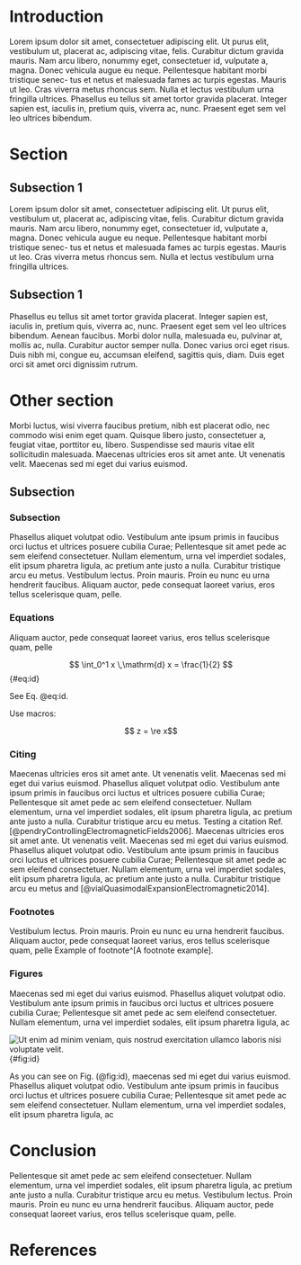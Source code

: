 # Introduction

Lorem ipsum dolor sit amet, consectetuer adipiscing elit. Ut
purus elit, vestibulum ut, placerat ac, adipiscing vitae, felis.
Curabitur dictum gravida mauris. Nam arcu libero, nonummy
eget, consectetuer id, vulputate a, magna. Donec vehicula
augue eu neque. Pellentesque habitant morbi tristique senec-
tus et netus et malesuada fames ac turpis egestas. Mauris
ut leo. Cras viverra metus rhoncus sem. Nulla et lectus
vestibulum urna fringilla ultrices. Phasellus eu tellus sit amet
tortor gravida placerat. Integer sapien est, iaculis in, pretium
quis, viverra ac, nunc. Praesent eget sem vel leo ultrices
bibendum.

# Section

## Subsection 1

Lorem ipsum dolor sit amet, consectetuer adipiscing elit. Ut
purus elit, vestibulum ut, placerat ac, adipiscing vitae, felis.
Curabitur dictum gravida mauris. Nam arcu libero, nonummy
eget, consectetuer id, vulputate a, magna. Donec vehicula
augue eu neque. Pellentesque habitant morbi tristique senec-
tus et netus et malesuada fames ac turpis egestas. Mauris
ut leo. Cras viverra metus rhoncus sem. Nulla et lectus
vestibulum urna fringilla ultrices.

## Subsection 1

Phasellus eu tellus sit amet
tortor gravida placerat. Integer sapien est, iaculis in, pretium
quis, viverra ac, nunc. Praesent eget sem vel leo ultrices
bibendum. Aenean faucibus. Morbi dolor nulla, malesuada
eu, pulvinar at, mollis ac, nulla. Curabitur auctor semper
nulla. Donec varius orci eget risus. Duis nibh mi, congue
eu, accumsan eleifend, sagittis quis, diam. Duis eget orci sit
amet orci dignissim rutrum.

# Other section

Morbi luctus, wisi viverra faucibus pretium, nibh est placerat
odio, nec commodo wisi enim eget quam. Quisque libero
justo, consectetuer a, feugiat vitae, porttitor eu, libero.
Suspendisse sed mauris vitae elit sollicitudin malesuada.
Maecenas ultricies eros sit amet ante. Ut venenatis velit.
Maecenas sed mi eget dui varius euismod. 

## Subsection


### Subsection

Phasellus aliquet
volutpat odio. Vestibulum ante ipsum primis in faucibus orci
luctus et ultrices posuere cubilia Curae; Pellentesque sit
amet pede ac sem eleifend consectetuer. Nullam elementum,
urna vel imperdiet sodales, elit ipsum pharetra ligula, ac
pretium ante justo a nulla. Curabitur tristique arcu eu metus.
Vestibulum lectus. Proin mauris. Proin eu nunc eu urna
hendrerit faucibus. Aliquam auctor, pede consequat laoreet
varius, eros tellus scelerisque quam, pelle.


<!-- $$ \ghjd $$ -->

### Equations

Aliquam auctor, pede consequat laoreet
varius, eros tellus scelerisque quam, pelle

$$ \int_0^1 x \,\mathrm{d} x = \frac{1}{2} $$ {#eq:id}

See Eq.$~$@eq:id. 


Use macros:

$$ z = \re x$$

### Citing

Maecenas ultricies eros sit amet ante. Ut venenatis velit.
Maecenas sed mi eget dui varius euismod. Phasellus aliquet
volutpat odio. Vestibulum ante ipsum primis in faucibus orci
luctus et ultrices posuere cubilia Curae; Pellentesque sit
amet pede ac sem eleifend consectetuer. Nullam elementum,
urna vel imperdiet sodales, elit ipsum pharetra ligula, ac
pretium ante justo a nulla. Curabitur tristique arcu eu metus. 
Testing a citation Ref.[@pendryControllingElectromagneticFields2006].
Maecenas ultricies eros sit amet ante. Ut venenatis velit.
Maecenas sed mi eget dui varius euismod. Phasellus aliquet
volutpat odio. Vestibulum ante ipsum primis in faucibus orci
luctus et ultrices posuere cubilia Curae; Pellentesque sit
amet pede ac sem eleifend consectetuer. Nullam elementum,
urna vel imperdiet sodales, elit ipsum pharetra ligula, ac
pretium ante justo a nulla. Curabitur tristique arcu eu metus and  [@vialQuasimodalExpansionElectromagnetic2014].

### Footnotes

Vestibulum lectus. Proin mauris. Proin eu nunc eu urna
hendrerit faucibus. Aliquam auctor, pede consequat laoreet
varius, eros tellus scelerisque quam, pelle
Example of footnote^[A footnote example].


### Figures

Maecenas sed mi eget dui varius euismod. Phasellus aliquet
volutpat odio. Vestibulum ante ipsum primis in faucibus orci
luctus et ultrices posuere cubilia Curae; Pellentesque sit
amet pede ac sem eleifend consectetuer. Nullam elementum,
urna vel imperdiet sodales, elit ipsum pharetra ligula, ac


![Ut enim ad minim veniam, quis nostrud exercitation ullamco laboris
nisi voluptate velit.](fig1.png){#fig:id}

As you can see on Fig. (@fig:id), maecenas sed mi eget dui varius euismod. 
Phasellus aliquet
volutpat odio. Vestibulum ante ipsum primis in faucibus orci
luctus et ultrices posuere cubilia Curae; Pellentesque sit
amet pede ac sem eleifend consectetuer. Nullam elementum,
urna vel imperdiet sodales, elit ipsum pharetra ligula, ac


# Conclusion

Pellentesque sit
amet pede ac sem eleifend consectetuer. Nullam elementum,
urna vel imperdiet sodales, elit ipsum pharetra ligula, ac
pretium ante justo a nulla. Curabitur tristique arcu eu metus.
Vestibulum lectus. Proin mauris. Proin eu nunc eu urna
hendrerit faucibus. Aliquam auctor, pede consequat laoreet
varius, eros tellus scelerisque quam, pelle.

# References
